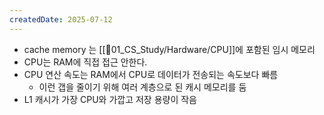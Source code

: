 ```yaml
---
createdDate: 2025-07-12
---
```

- cache memory 는 [[📂01_CS_Study/Hardware/CPU]]에 포함된 임시 메모리
- CPU는 RAM에 직접 접근 안한다.
- CPU 연산 속도는 RAM에서 CPU로 데이터가 전송되는 속도보다 빠름
	- 이런 갭을 줄이기 위해 여러 계층으로 된 캐시 메모리를 둠
- L1 캐시가 가장 CPU와 가깝고 저장 용량이 작음